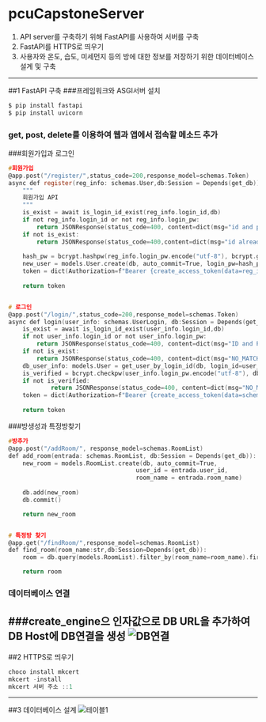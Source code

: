 # pcuCapstoneServer

1. API server를 구축하기 위해 FastAPI를 사용하여 서버를 구축
2. FastAPI를 HTTPS로 띄우기 
3. 사용자와 온도, 습도, 미세먼지 등의 방에 대한 정보를 저장하기 위한 데이터베이스 설계 및 구축

-------------------------------------------------------------------------------------------------------------------------------------------------------------------------
##1 FastAPI 구축
###프레임워크와  ASGI서버 설치
```c
$ pip install fastapi
$ pip install uvicorn
```

### get, post, delete를 이용하여 웹과 앱에서 접속할 메소드 추가

###회원가입과 로그인
```c
#회원가입
@app.post("/register/",status_code=200,response_model=schemas.Token)
async def register(reg_info: schemas.User,db:Session = Depends(get_db)):
    """
    회원가입 API
    """
    is_exist = await is_login_id_exist(reg_info.login_id,db) 
    if not reg_info.login_id or not reg_info.login_pw:
        return JSONResponse(status_code=400, content=dict(msg="id and pw must be provided"))
    if not is_exist:
        return JSONResponse(status_code=400,content=dict(msg="id already registered"))
    
    hash_pw = bcrypt.hashpw(reg_info.login_pw.encode("utf-8"), bcrypt.gensalt())
    new_user = models.User.create(db, auto_commit=True, login_pw=hash_pw, login_id=reg_info.login_id, nickname=reg_info.nickname, name=reg_info.name, email=reg_info.email,phone=reg_info.phone)
    token = dict(Authorization=f"Bearer {create_access_token(data=reg_info.from_orm(new_user).dict(exclude={'login_pw'}),)}")
    
    return token


# 로그인
@app.post("/login/",status_code=200,response_model=schemas.Token)
async def login(user_info: schemas.UserLogin, db:Session = Depends(get_db)):
    is_exist = await is_login_id_exist(user_info.login_id,db)
    if not user_info.login_id or not user_info.login_pw:
        return JSONResponse(status_code=400, content=dict(msg="ID and PW must be provided"))
    if not is_exist:
        return JSONResponse(status_code=400, content=dict(msg="NO_MATCH_USER"))
    db_user_info: models.User = get_user_by_login_id(db, login_id=user_info.login_id)
    is_verified = bcrypt.checkpw(user_info.login_pw.encode("utf-8"), db_user_info.login_pw.encode("utf-8"))
    if not is_verified:
            return JSONResponse(status_code=400, content=dict(msg="NO_MATCH_USER"))
    token = dict(Authorization=f"Bearer {create_access_token(data=schemas.UserToken.from_orm(db_user_info).dict(exclude={'login_pw'}),)}")
    
    return token
```

###방생성과 특정방찾기
```c
#방추가
@app.post("/addRoom/", response_model=schemas.RoomList)
def add_room(entrada: schemas.RoomList, db:Session = Depends(get_db)):
    new_room = models.RoomList.create(db, auto_commit=True, 
                                    user_id = entrada.user_id,
                                    room_name = entrada.room_name)
    
    db.add(new_room)
    db.commit()

    return new_room


# 특정방 찾기
@app.get("/findRoom/",response_model=schemas.RoomList)
def find_room(room_name:str,db:Session=Depends(get_db)):
    room = db.query(models.RoomList).filter_by(room_name=room_name).first()

    return room

```
### 데이터베이스 연결
###create_engine으 인자값으로 DB URL을 추가하여 DB Host에 DB연결을 생성
![DB연결](https://user-images.githubusercontent.com/69308065/190901977-0b603d62-3898-4a67-8cbf-99052331f770.png)
-------------------------------------------------------------------------------------------------------------------------------------------------------------------------
##2 HTTPS로 띄우기

```c
choco install mkcert
mkcert -install
mkcert 서버 주소 ::1
```



-------------------------------------------------------------------------------------------------------------------------------------------------------------------------
##3 데이터베이스 설계
![테이블1](https://user-images.githubusercontent.com/69308065/190901303-4bc9d66b-5dc8-49b1-8a2d-1de9e5483511.png)


 

